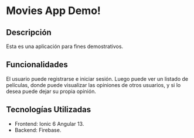 # Movies App Demo!

## Descripción

Esta es una aplicación para fines demostrativos. 

## Funcionalidades

El usuario puede registrarse e iniciar sesión.
Luego puede ver un listado de películas, donde puede
visualizar las opiniones de otros usuarios, y si lo desea
puede dejar su propia opinión.

## Tecnologías Utilizadas

* Frontend: Ionic 6 Angular 13.
* Backend: Firebase.